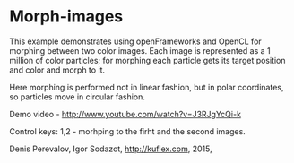 Morph-images
===========
This example demonstrates using openFrameworks and OpenCL
for morphing between two color images.
Each image is represented as a 1 million of color particles;
for morphing each particle gets its target position and color and morph to it.

Here morphing is performed not in linear fashion, but in polar coordinates,
so particles move in circular fashion.

Demo video - http://www.youtube.com/watch?v=J3RJgYcQi-k

Control keys: 1,2 - morhping to the firht and the second images.

Denis Perevalov, Igor Sodazot, http://kuflex.com, 2015,
